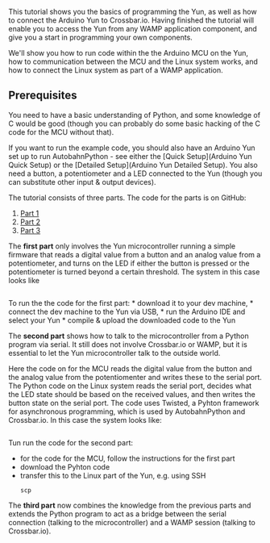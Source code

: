 <div class="topimage_container">
   <img class="topimage" src="../../static/img/iotcookbook/yun_tutorial_hardware.jpg" alt="">   
</div>

This tutorial shows you the basics of programming the Yun, as well as how to connect the Arduino Yun to Crossbar.io. Having finished the tutorial will enable you to access the Yun from any WAMP application component, and give you a start in programming your own components.

We'll show you how to run code within the the Arduino MCU on the Yun, how to communication between the MCU and the Linux system works, and how to connect the Linux system as part of a WAMP application. 

## Prerequisites

You need to have a basic understanding of Python, and some knowledge of C would be good (though you can probably do some basic hacking of the C code for the MCU without that). 

If you want to run the example code, you should also have an Arduino Yun set up to run AutobahnPython - see either the [Quick Setup](Arduino Yun Quick Setup) or the [Detailed Setup](Arduino Yun Detailed Setup). You also need a button, a potentiometer and a LED connected to the Yun (though you can substitute other input & output devices).

The tutorial consists of three parts. The code for the parts is on GitHub:

1. [Part 1](https://github.com/crossbario/crossbarexamples/tree/master/iotcookbook/device/yun/tutorial/tutorial1)
2. [Part 2](https://github.com/crossbario/crossbarexamples/tree/master/iotcookbook/device/yun/tutorial/tutorial2)
3. [Part 3](https://github.com/crossbario/crossbarexamples/tree/master/iotcookbook/device/yun/tutorial/tutorial3)

The **first part** only involves the Yun microcontroller running a simple firmware that reads a digital value from a button and an analog value from a potentiometer, and turns on the LED if either the button is pressed or the potentiometer is turned beyond a certain threshold. The system in this case looks like

<img src="../../static/img/iotcookbook/yun_tutorial_part1.jpg" alt="" />

To run the the code for the first part:
    * download it to your dev machine, 
    * connect the dev machine to the Yun via USB, 
    * run the Arduino IDE and select your Yun
    * compile & upload the downloaded code to the Yun

The **second part** shows how to talk to the microcontroller from a Python program via serial. It still does not involve Crossbar.io or WAMP, but it is essential to let the Yun microcontroller talk to the outside world.

Here the code on for the MCU reads the digital value from the button and the analog value from the potentiomenter and writes these to the serial port. The Python code on the Linux system reads the serial port, decides what the LED state should be based on the received values, and then writes the button state on the serial port. The code uses Twisted, a Pyhton framework for asynchronous programming, which is used by AutobahnPython and Crossbar.io. In this case the system looks like:

<img src="../../static/img/iotcookbook/yun_tutorial_part2.jpg" alt="" />

Tun run the code for the second part:

* for the code for the MCU, follow the instructions for the first part
* download the Pyhton code
* transfer this to the Linux part of the Yun, e.g. using SSH
    ```shell
    scp 
    ```

The **third part** now combines the knowledge from the previous parts and extends the Python program to act as a bridge between the serial connection (talking to the microcontroller) and a WAMP session (talking to Crossbar.io).

<img src="../../static/img/iotcookbook/yun_tutorial_part3.jpg" alt="" />
